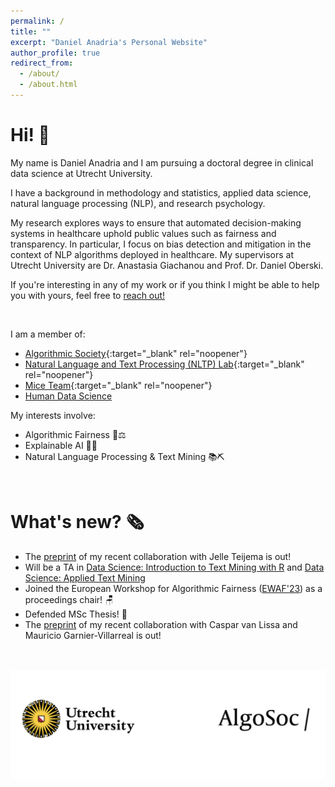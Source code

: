 ```yaml
---
permalink: /
title: ""
excerpt: "Daniel Anadria's Personal Website"
author_profile: true
redirect_from: 
  - /about/
  - /about.html
---
```

Hi! 👋 
======

My name is Daniel Anadria and I am pursuing a doctoral degree in clinical data science at Utrecht University.


I have a background in methodology and statistics, applied data science, natural language processing (NLP), and research psychology. 


My research explores ways to ensure that automated decision-making systems in healthcare uphold public values such as fairness and transparency. In particular, I focus on bias detection and mitigation in the context of NLP algorithms deployed in healthcare. My supervisors at Utrecht University are Dr. Anastasia Giachanou and Prof. Dr. Daniel Oberski.

If you're interesting in any of my work or if you think I might be able to help you with yours, feel free to [reach out!](mailto:danadria@uu.nl)


<!-- I am a rising statistician and a data scientist in the final year 
of [MSc Methodology and Statistics](https://www.uu.nl/en/organisation/methodology-and-statistics/master-msbbss){:target="_blank" rel="noopener"} 
at [Utrecht University](https://uu.nl/en){:target="_blank" rel="noopener"}.  -->
<!-- My primary project is the development of a new feature attribution technique for transformer language models such as BERT 
which can be used to explain which words, phrases and sentences are driving their predictions.
I am always curious and in awe about something.
This is reflected in my side projects which I greatly enjoy:
- Collaboration on an article about best practices in latent class analysis using free open source software
- Collaboration on the implementation of state-of-the-art feature selection methods for the R package `mice` (Multivariate Imputation by Chained Equations) -->

<br>

I am a member of:

- [Algorithmic Society](https://algosoc.org/){:target="_blank" rel="noopener"}
- [Natural Language and Text Processing (NLTP) Lab](https://nlp.sites.uu.nl/){:target="_blank" rel="noopener"}
- [Mice Team](https://www.uu.nl/en/organisation/methodology-and-statistics/missing-data){:target="_blank" rel="noopener"}
- [Human Data Science](https://hds.sites.uu.nl/researchers/)

My interests involve:

- Algorithmic Fairness 🤖⚖️
- Explainable AI 🔎🦾
- Natural Language Processing & Text Mining 📚⛏️

<br>

What's new? 🗞️
======
- The [preprint](https://psyarxiv.com/67zmt/) of my recent collaboration with Jelle Teijema is out! 
- Will be a TA in [Data Science: Introduction to Text Mining with R](https://utrechtsummerschool.nl/courses/social-sciences/data-science-introduction-to-text-mining-with-r) and [Data Science: Applied Text Mining](https://utrechtsummerschool.nl/courses/social-sciences/data-science-applied-text-mining)
- Joined the European Workshop for Algorithmic Fairness ([EWAF'23](https://sites.google.com/view/ewaf23/)) as a proceedings chair! 🪑
- Defended MSc Thesis! 🎉
- The [preprint](https://psyarxiv.com/pruwd/) of my recent collaboration with Caspar van Lissa and Mauricio Garnier-Villarreal is out!

<!-- Want to get in touch? 😉
======

I'm very outgoing! If you're interesting in any of my work or if you think I might be able to help you with yours, feel free to [reach out!](mailto:danadria@uu.nl) I find human connection, knowledge-sharing and problem-solving incredibly fulfilling! -->

<br><br>
![logos](/images/logos.png)



